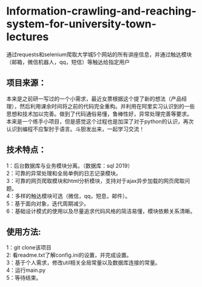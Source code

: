# Information-crawling-and-reaching-system-for-university-town-lectures
  通过requests和selenium爬取大学城5个网站的所有讲座信息，并通过触达模块（邮箱，微信机器人，qq，短信）等触达给指定用户  
## 项目来源：  
  本来是之前研一写过的一个小需求，最近女票根据这个提了新的想法（产品经理），然后利用课余时间将之前的代码完全重构。并利用在阿里实习认识到的一些思想和技术加以完善。做到了代码通俗易懂，鲁棒性好，异常处理完善等要求。    
  本来是一个练手小项目，但是感觉这个过程也是加深了对于python的认识，再次认识到编程不应掣肘于语言。斗胆发出来，一起学习交流！  
## 技术特点：  
  1：后台数据库与业务模块分离。（数据库：sql 2019）  
  2：可靠的异常处理和全局单例的日志记录模块。  
  3：可靠的网页爬取模块和html分析模块，支持对于ajax异步加载的网页爬取问题。  
  4：多样的触达模块可选（微信，qq，短息，邮件）。  
  5：基于面向对象，迭代周期减少。  
  6：基础设计模式的使用以及尽量追求代码风格的简洁易懂，模块依赖关系清晰。  
## 使用方法:    
1：git clone该项目  
2: 看readme.txt了解config.ini的设置，并完成设置。  
3：基于个人需求，修改util相关全局常量以及数据库连接的常量。  
4：运行main.py  
5：等待结束。  
